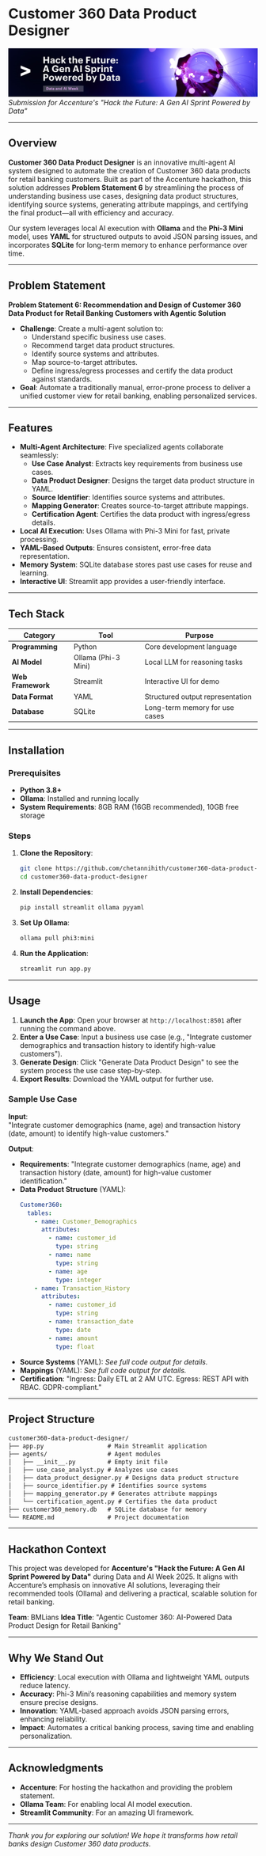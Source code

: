 # Customer 360 Data Product Designer

![Accenture Hackathon Banner](hackathon-v2-1741259267-png.jpg)  
*Submission for Accenture's "Hack the Future: A Gen AI Sprint Powered by Data"*

---

## Overview

**Customer 360 Data Product Designer** is an innovative multi-agent AI system designed to automate the creation of Customer 360 data products for retail banking customers. Built as part of the Accenture hackathon, this solution addresses **Problem Statement 6** by streamlining the process of understanding business use cases, designing data product structures, identifying source systems, generating attribute mappings, and certifying the final product—all with efficiency and accuracy.

Our system leverages local AI execution with **Ollama** and the **Phi-3 Mini** model, uses **YAML** for structured outputs to avoid JSON parsing issues, and incorporates **SQLite** for long-term memory to enhance performance over time.

---

## Problem Statement

**Problem Statement 6: Recommendation and Design of Customer 360 Data Product for Retail Banking Customers with Agentic Solution**  
- **Challenge**: Create a multi-agent solution to:  
  - Understand specific business use cases.  
  - Recommend target data product structures.  
  - Identify source systems and attributes.  
  - Map source-to-target attributes.  
  - Define ingress/egress processes and certify the data product against standards.  
- **Goal**: Automate a traditionally manual, error-prone process to deliver a unified customer view for retail banking, enabling personalized services.

---

## Features

- **Multi-Agent Architecture**: Five specialized agents collaborate seamlessly:  
  - **Use Case Analyst**: Extracts key requirements from business use cases.  
  - **Data Product Designer**: Designs the target data product structure in YAML.  
  - **Source Identifier**: Identifies source systems and attributes.  
  - **Mapping Generator**: Creates source-to-target attribute mappings.  
  - **Certification Agent**: Certifies the data product with ingress/egress details.  
- **Local AI Execution**: Uses Ollama with Phi-3 Mini for fast, private processing.  
- **YAML-Based Outputs**: Ensures consistent, error-free data representation.  
- **Memory System**: SQLite database stores past use cases for reuse and learning.  
- **Interactive UI**: Streamlit app provides a user-friendly interface.

---

## Tech Stack

| **Category**         | **Tool**         | **Purpose**                          |
|-----------------------|------------------|--------------------------------------|
| **Programming**       | Python           | Core development language           |
| **AI Model**          | Ollama (Phi-3 Mini) | Local LLM for reasoning tasks    |
| **Web Framework**     | Streamlit        | Interactive UI for demo             |
| **Data Format**       | YAML             | Structured output representation    |
| **Database**          | SQLite           | Long-term memory for use cases      |

---

## Installation

### Prerequisites
- **Python 3.8+**
- **Ollama**: Installed and running locally
- **System Requirements**: 8GB RAM (16GB recommended), 10GB free storage

### Steps
1. **Clone the Repository**:
   ```bash
   git clone https://github.com/chetannihith/customer360-data-product-designer.git
   cd customer360-data-product-designer
   ```

2. **Install Dependencies**:
   ```bash
   pip install streamlit ollama pyyaml
   ```

3. **Set Up Ollama**:
   ```bash
   ollama pull phi3:mini
   ```

4. **Run the Application**:
   ```bash
   streamlit run app.py
   ```

---

## Usage

1. **Launch the App**: Open your browser at `http://localhost:8501` after running the command above.
2. **Enter a Use Case**: Input a business use case (e.g., "Integrate customer demographics and transaction history to identify high-value customers").
3. **Generate Design**: Click "Generate Data Product Design" to see the system process the use case step-by-step.
4. **Export Results**: Download the YAML output for further use.

### Sample Use Case
**Input**:  
"Integrate customer demographics (name, age) and transaction history (date, amount) to identify high-value customers."

**Output**:  
- **Requirements**: "Integrate customer demographics (name, age) and transaction history (date, amount) for high-value customer identification."
- **Data Product Structure** (YAML):  
  ```yaml
  Customer360:
    tables:
      - name: Customer_Demographics
        attributes:
          - name: customer_id
            type: string
          - name: name
            type: string
          - name: age
            type: integer
      - name: Transaction_History
        attributes:
          - name: customer_id
            type: string
          - name: transaction_date
            type: date
          - name: amount
            type: float
  ```
- **Source Systems** (YAML): *See full code output for details.*
- **Mappings** (YAML): *See full code output for details.*
- **Certification**: "Ingress: Daily ETL at 2 AM UTC. Egress: REST API with RBAC. GDPR-compliant."

---

## Project Structure

```
customer360-data-product-designer/
├── app.py                  # Main Streamlit application
├── agents/                 # Agent modules
│   ├── __init__.py         # Empty init file
│   ├── use_case_analyst.py # Analyzes use cases
│   ├── data_product_designer.py # Designs data product structure
│   ├── source_identifier.py # Identifies source systems
│   ├── mapping_generator.py # Generates attribute mappings
│   └── certification_agent.py # Certifies the data product
├── customer360_memory.db   # SQLite database for memory
└── README.md               # Project documentation
```

---

## Hackathon Context

This project was developed for **Accenture's "Hack the Future: A Gen AI Sprint Powered by Data"** during Data and AI Week 2025. It aligns with Accenture’s emphasis on innovative AI solutions, leveraging their recommended tools (Ollama) and delivering a practical, scalable solution for retail banking.

**Team**: BMLians 
**Idea Title**: "Agentic Customer 360: AI-Powered Data Product Design for Retail Banking"

---

## Why We Stand Out

- **Efficiency**: Local execution with Ollama and lightweight YAML outputs reduce latency.  
- **Accuracy**: Phi-3 Mini’s reasoning capabilities and memory system ensure precise designs.  
- **Innovation**: YAML-based approach avoids JSON parsing errors, enhancing reliability.  
- **Impact**: Automates a critical banking process, saving time and enabling personalization.

---

## Acknowledgments

- **Accenture**: For hosting the hackathon and providing the problem statement.  
- **Ollama Team**: For enabling local AI model execution.  
- **Streamlit Community**: For an amazing UI framework.

---

*Thank you for exploring our solution! We hope it transforms how retail banks design Customer 360 data products.*
